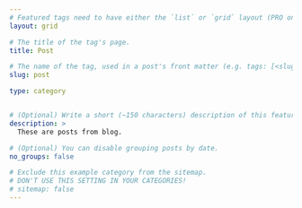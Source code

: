 ```yaml
---
# Featured tags need to have either the `list` or `grid` layout (PRO only).
layout: grid

# The title of the tag's page.
title: Post

# The name of the tag, used in a post's front matter (e.g. tags: [<slug>]).
slug: post

type: category


# (Optional) Write a short (~150 characters) description of this featured tag.
description: >
  These are posts from blog.

# (Optional) You can disable grouping posts by date.
no_groups: false

# Exclude this example category from the sitemap.
# DON'T USE THIS SETTING IN YOUR CATEGORIES!
# sitemap: false
---
```

